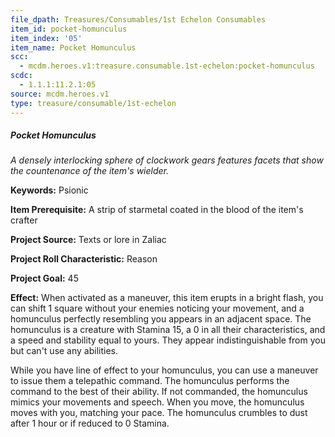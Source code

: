```yaml
---
file_dpath: Treasures/Consumables/1st Echelon Consumables
item_id: pocket-homunculus
item_index: '05'
item_name: Pocket Homunculus
scc:
  - mcdm.heroes.v1:treasure.consumable.1st-echelon:pocket-homunculus
scdc:
  - 1.1.1:11.2.1:05
source: mcdm.heroes.v1
type: treasure/consumable/1st-echelon
---
```


##### Pocket Homunculus

*A densely interlocking sphere of clockwork gears features facets that show the countenance of the item's wielder.*

**Keywords:** Psionic

**Item Prerequisite:** A strip of starmetal coated in the blood of the item's crafter

**Project Source:** Texts or lore in Zaliac

**Project Roll Characteristic:** Reason

**Project Goal:** 45

**Effect:** When activated as a maneuver, this item erupts in a bright flash, you can shift 1 square without your enemies noticing your movement, and a homunculus perfectly resembling you appears in an adjacent space. The homunculus is a creature with Stamina 15, a 0 in all their characteristics, and a speed and stability equal to yours. They appear indistinguishable from you but can't use any abilities.

While you have line of effect to your homunculus, you can use a maneuver to issue them a telepathic command. The homunculus performs the command to the best of their ability. If not commanded, the homunculus mimics your movements and speech. When you move, the homunculus moves with you, matching your pace. The homunculus crumbles to dust after 1 hour or if reduced to 0 Stamina.
